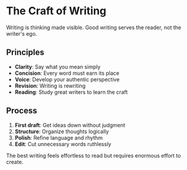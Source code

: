 # The Craft of Writing

Writing is thinking made visible. Good writing serves the reader, not the writer's ego.

## Principles

- **Clarity**: Say what you mean simply
- **Concision**: Every word must earn its place
- **Voice**: Develop your authentic perspective
- **Revision**: Writing is rewriting
- **Reading**: Study great writers to learn the craft

## Process

1. **First draft**: Get ideas down without judgment
2. **Structure**: Organize thoughts logically
3. **Polish**: Refine language and rhythm
4. **Edit**: Cut unnecessary words ruthlessly

The best writing feels effortless to read but requires enormous effort to create.
